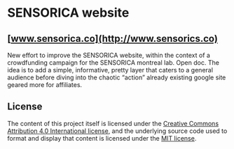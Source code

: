 # SENSORICA website
## [www.sensorica.co](http://www.sensorics.co)

New effort to improve the SENSORICA website, within the context of a crowdfunding campaign for the SENSORICA montreal lab. Open doc. The idea is to add a simple, informative, pretty layer that caters to a general audience before diving into the chaotic “action” already existing google site geared more for affiliates.


## License

The content of this project itself is licensed under the [Creative Commons Attribution 4.0 International license](http://creativecommons.org/licenses/by-sa/4.0/), and the underlying source code used to format and display that content is licensed under the [MIT license](http://opensource.org/licenses/mit-license.php).
